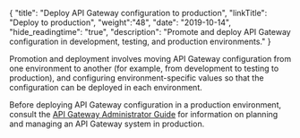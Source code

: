 {
    "title": "Deploy API Gateway configuration to production",
    "linkTitle": "Deploy to production",
    "weight":"48",
    "date": "2019-10-14",
    "hide_readingtime": "true",
    "description": "Promote and deploy API Gateway configuration in development, testing, and production environments."
}

Promotion and deployment involves moving API Gateway configuration from one environment to another (for example, from development to testing to production), and configuring environment-specific values so that the configuration can be deployed in each environment.

Before deploying API Gateway configuration in a production environment, consult the [API Gateway Administrator Guide](/docs/apim_administration/apigtw_admin/) for information on planning and managing an API Gateway system in production.
